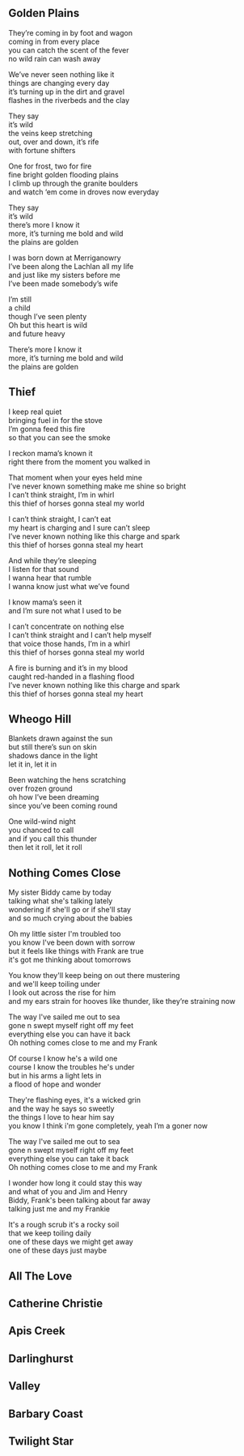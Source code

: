 ## Golden Plains

They’re coming in by foot and wagon\
coming in from every place\
you can catch the scent of the fever\
no wild rain can wash away

We’ve never seen nothing like it\
things are changing every day\
it’s turning up in the dirt and gravel\
flashes in the riverbeds and the clay

They say\
it’s wild\
the veins keep stretching\
out, over and down, it’s rife\
with fortune shifters

One for frost, two for fire\
fine bright golden flooding plains\
I climb up through the granite boulders\
and watch ‘em come in droves now everyday

They say\
it’s wild\
there’s more I know it\
more, it’s turning me bold and wild\
the plains are golden

I was born down at Merriganowry\
I’ve been along the Lachlan all my life\
and just like my sisters before me\
I’ve been made somebody’s wife

I’m still\
a child\
though I’ve seen plenty\
Oh but this heart is wild\
and future heavy

There’s more I know it\
more, it’s turning me bold and wild\
the plains are golden

## Thief

I keep real quiet\
bringing fuel in for the stove\
I’m gonna feed this fire\
so that you can see the smoke

I reckon mama’s known it\
right there from the moment you walked in

That moment when your eyes held mine\
I’ve never known something make me shine so bright\
I can’t think straight, I’m in whirl\
this thief of horses gonna steal my world

I can’t think straight, I can’t eat\
my heart is charging and I sure can’t sleep\
I’ve never known nothing like this charge and spark\
this thief of horses gonna steal my heart

And while they’re sleeping\
I listen for that sound\
I wanna hear that rumble\
I wanna know just what we’ve found

I know mama’s seen it\
and I’m sure not what I used to be

I can’t concentrate on nothing else\
I can’t think straight and I can’t help myself\
that voice those hands, I’m in a whirl\
this thief of horses gonna steal my world

A fire is burning and it’s in my blood\
caught red-handed in a flashing flood\
I’ve never known nothing like this charge and spark\
this thief of horses gonna steal my heart

## Wheogo Hill

Blankets drawn against the sun\
but still there’s sun on skin\
shadows dance in the light\
let it in, let it in

Been watching the hens scratching\
over frozen ground\
oh how I’ve been dreaming\
since you’ve been coming round

One wild-wind night\
you chanced to call\
and if you call this thunder\
then let it roll, let it roll

## Nothing Comes Close

My sister Biddy came by today\
talking what she's talking lately\
wondering if she'll go or if she'll stay\
and so much crying about the babies

Oh my little sister I'm troubled too\
you know I've been down with sorrow\
but it feels like things with Frank are true\
it's got me thinking about tomorrows

You know they'll keep being on out there mustering\
and we'll keep toiling under\
I look out across the rise for him\
and my ears strain for hooves like thunder, like they’re straining now

The way I've sailed me out to sea\
gone n swept myself right off my feet\
everything else you can have it back\
Oh nothing comes close to me and my Frank

Of course I know he's a wild one\
course I know the troubles he's under\
but in his arms a light lets in\
a flood of hope and wonder

They're flashing eyes, it's a wicked grin\
and the way he says so sweetly\
the things I love to hear him say\
you know I think i'm gone completely, yeah I’m a goner now 

The way I've sailed me out to sea\
gone n swept myself right off my feet\
everything else you can take it back\
Oh nothing comes close to me and my Frank

I wonder how long it could stay this way\
and what of you and Jim and Henry\
Biddy, Frank's been talking about far away\
talking just me and my Frankie

It's a rough scrub it's a rocky soil\
that we keep toiling daily\
one of these days we might get away\
one of these days just maybe

## All The Love

## Catherine Christie

## Apis Creek

## Darlinghurst

## Valley

## Barbary Coast

## Twilight Star
